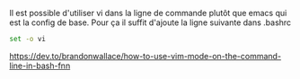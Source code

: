 Il est possible d'utiliser vi dans la ligne de commande plutôt que emacs qui est la config de base.
Pour ça il suffit d'ajoute la ligne suivante dans .bashrc

``` bash
set -o vi
```

https://dev.to/brandonwallace/how-to-use-vim-mode-on-the-command-line-in-bash-fnn